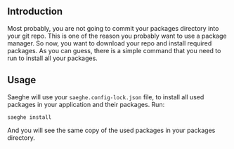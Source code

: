 ## Introduction

Most probably, you are not going to commit your packages directory into your git repo. 
This is one of the reason you probably want to use a package manager.
So now, you want to download your repo and install required packages.
As you can guess, there is a simple command that you need to run to install all your packages.

## Usage

Saeghe will use your `saeghe.config-lock.json` file, to install all used packages in your application and their packages. Run:

```shell
saeghe install
```

And you will see the same copy of the used packages in your packages directory.
